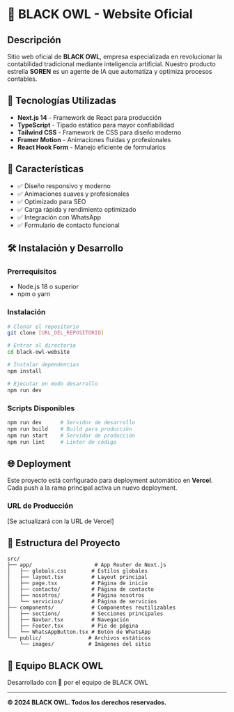 # 🦉 BLACK OWL - Website Oficial

## Descripción

Sitio web oficial de **BLACK OWL**, empresa especializada en revolucionar la contabilidad tradicional mediante inteligencia artificial. Nuestro producto estrella **SOREN** es un agente de IA que automatiza y optimiza procesos contables.

## 🚀 Tecnologías Utilizadas

- **Next.js 14** - Framework de React para producción
- **TypeScript** - Tipado estático para mayor confiabilidad
- **Tailwind CSS** - Framework de CSS para diseño moderno
- **Framer Motion** - Animaciones fluidas y profesionales
- **React Hook Form** - Manejo eficiente de formularios

## 🎯 Características

- ✅ Diseño responsivo y moderno
- ✅ Animaciones suaves y profesionales
- ✅ Optimizado para SEO
- ✅ Carga rápida y rendimiento optimizado
- ✅ Integración con WhatsApp
- ✅ Formulario de contacto funcional

## 🛠️ Instalación y Desarrollo

### Prerrequisitos
- Node.js 18 o superior
- npm o yarn

### Instalación
```bash
# Clonar el repositorio
git clone [URL_DEL_REPOSITORIO]

# Entrar al directorio
cd black-owl-website

# Instalar dependencias
npm install

# Ejecutar en modo desarrollo
npm run dev
```

### Scripts Disponibles
```bash
npm run dev      # Servidor de desarrollo
npm run build    # Build para producción
npm run start    # Servidor de producción
npm run lint     # Linter de código
```

## 🌐 Deployment

Este proyecto está configurado para deployment automático en **Vercel**. Cada push a la rama principal activa un nuevo deployment.

### URL de Producción
[Se actualizará con la URL de Vercel]

## 📂 Estructura del Proyecto

```
src/
├── app/                    # App Router de Next.js
│   ├── globals.css        # Estilos globales
│   ├── layout.tsx         # Layout principal
│   ├── page.tsx           # Página de inicio
│   ├── contacto/          # Página de contacto
│   ├── nosotros/          # Página nosotros
│   └── servicios/         # Página de servicios
├── components/            # Componentes reutilizables
│   ├── sections/          # Secciones principales
│   ├── Navbar.tsx         # Navegación
│   ├── Footer.tsx         # Pie de página
│   └── WhatsAppButton.tsx # Botón de WhatsApp
└── public/               # Archivos estáticos
    └── images/           # Imágenes del sitio
```

## 👥 Equipo BLACK OWL

Desarrollado con 🖤 por el equipo de BLACK OWL

---

**© 2024 BLACK OWL. Todos los derechos reservados.** 